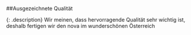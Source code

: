 ##Ausgezeichnete Qualität

{: .description}
Wir meinen, dass hervorragende Qualität sehr wichtig ist, deshalb fertigen wir den nova im wunderschönen Österreich <i class="at flag"></i>
